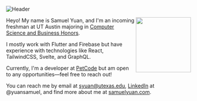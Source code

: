 ![Header](https://user-images.githubusercontent.com/37784817/126049238-5e9c5705-131b-46ab-88e4-e4ece06e3cf3.png)

<img align="right" src="https://user-images.githubusercontent.com/37784817/126049408-93cf8b8f-3882-434e-b3dc-d4d27ebfa9d9.png" height="150">

Heyo! My name is Samuel Yuan, and I'm an incoming freshman at UT Austin majoring in <a href="https://csb.utexas.edu/" target="_blank">Computer Science and Business Honors</a>.

I mostly work with Flutter and Firebase but have experience with technologies like React, TailwindCSS, Svelte, and GraphQL.

Currently, I'm a developer at <a href="https://www.petcodeusa.com/"  target="_blank">PetCode</a> but am open to any opportunities—feel free to reach out!

You can reach me by email at syuan@utexas.edu, <a href="https://www.linkedin.com/in/yuansamuel/" target="_blank">LinkedIn</a> at @yuansamuel,  and find more about me at <a href="https://samuelyuan.com"  target="_blank">samuelyuan.com<a>.
